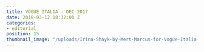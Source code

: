```yaml
---
title: VOGUE ITALIA - DEC 2017
date: 2018-03-12 18:32:00 Z
categories:
- editorial
position: 15
thumbnail_image: "/uploads/Irina-Shayk-by-Mert-Marcus-for-Vogue-Italia-December-2017-Cover-760x942.jpg"
---
```


